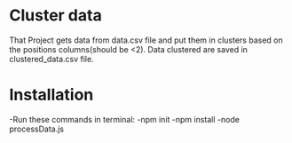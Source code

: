 # Cluster data 

That Project gets data from data.csv file and put them in clusters based on the positions columns(should be <2).
Data clustered are saved in clustered_data.csv file.


# Installation

-Run these commands in terminal:
-npm init 
-npm install
-node processData.js